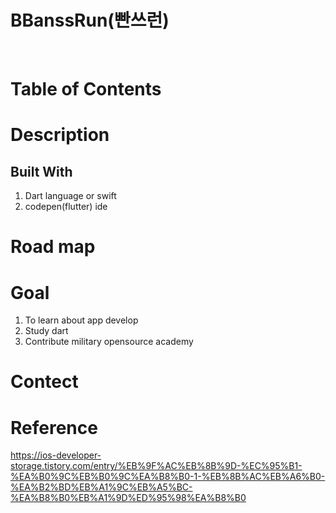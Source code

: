 # BBanssRun(빤쓰런)
<br>

# Table of Contents


# Description

## Built With
1. Dart language or swift
2. codepen(flutter) ide



# Road map

# Goal
1. To learn about app develop
2. Study dart
3. Contribute military opensource academy 


# Contect



# Reference
https://ios-developer-storage.tistory.com/entry/%EB%9F%AC%EB%8B%9D-%EC%95%B1-%EA%B0%9C%EB%B0%9C%EA%B8%B0-1-%EB%8B%AC%EB%A6%B0-%EA%B2%BD%EB%A1%9C%EB%A5%BC-%EA%B8%B0%EB%A1%9D%ED%95%98%EA%B8%B0
